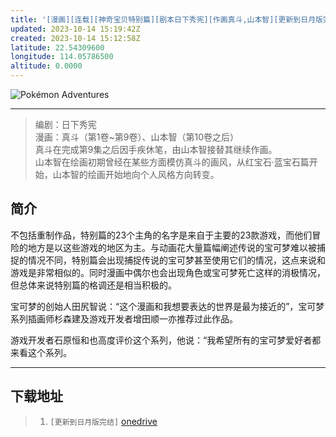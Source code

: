 ```yaml
---
title: '[漫画][连载][神奇宝贝特别篇][剧本日下秀宪][作画真斗,山本智][更新到日月版完结]'
updated: 2023-10-14 15:19:42Z
created: 2023-10-14 15:12:58Z
latitude: 22.54309600
longitude: 114.05786500
altitude: 0.0000
---
```


![Pokémon Adventures](https://img.20000207.xyz/file/6b1aba46582626ac1af17.jpg)
***
> 编剧：日下秀宪  
漫画：真斗（第1卷~第9卷）、山本智（第10卷之后）  
真斗在完成第9集之后因手疾休笔，由山本智接替其继续作画。  
山本智在绘画初期曾经在某些方面模仿真斗的画风，从红宝石·蓝宝石篇开始，山本智的绘画开始地向个人风格方向转变。

## 简介
不包括重制作品，特别篇的23个主角的名字是来自于主要的23款游戏，而他们冒险的地方是以这些游戏的地区为主。与动画花大量篇幅阐述传说的宝可梦难以被捕捉的情况不同，特别篇会出现捕捉传说的宝可梦甚至使用它们的情况，这点来说和游戏是非常相似的。同时漫画中偶尔也会出现角色或宝可梦死亡这样的消极情况，但总体来说特别篇的格调还是相当积极的。

宝可梦的创始人田尻智说：“这个漫画和我想要表达的世界是最为接近的”，宝可梦系列插画师杉森建及游戏开发者增田顺一亦推荐过此作品。

游戏开发者石原恒和也高度评价这个系列，他说：“我希望所有的宝可梦爱好者都来看这个系列。

***
## 下载地址
>  1. ``[更新到日月版完结]`` [onedrive](https://od.20000207.xyz/%E6%BC%AB%E7%94%BB/[%E6%BC%AB%E7%94%BB][%E8%BF%9E%E8%BD%BD][%E7%A5%9E%E5%A5%87%E5%AE%9D%E8%B4%9D%E7%89%B9%E5%88%AB%E7%AF%87][%E5%89%A7%E6%9C%AC%E6%97%A5%E4%B8%8B%E7%A7%80%E5%AE%AA][%E4%BD%9C%E7%94%BB%E7%9C%9F%E6%96%97,%E5%B1%B1%E6%9C%AC%E6%99%BA][%E6%9B%B4%E6%96%B0%E5%88%B0%E6%97%A5%E6%9C%88%E7%89%88%E5%AE%8C%E7%BB%93].rar)